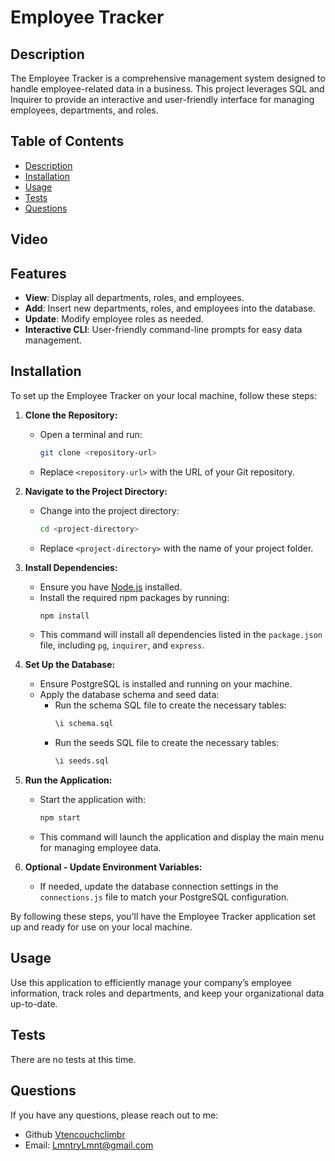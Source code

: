 

  
  
# Employee Tracker

## Description
The Employee Tracker is a comprehensive management system designed to handle employee-related data in a business. This project leverages SQL and Inquirer to provide an interactive and user-friendly interface for managing employees, departments, and roles.


## Table of Contents
- [Description](#description)
- [Installation](#installation)
- [Usage](#installation)
- [Tests](#installation)
- [Questions](#questions)

## Video


## Features

- **View**: Display all departments, roles, and employees.
- **Add**: Insert new departments, roles, and employees into the database.
- **Update**: Modify employee roles as needed.
- **Interactive CLI**: User-friendly command-line prompts for easy data management.


## Installation

To set up the Employee Tracker on your local machine, follow these steps:

1. **Clone the Repository:**
   - Open a terminal and run:
     ```bash
     git clone <repository-url>
     ```
   - Replace `<repository-url>` with the URL of your Git repository.

2. **Navigate to the Project Directory:**
   - Change into the project directory:
     ```bash
     cd <project-directory>
     ```
   - Replace `<project-directory>` with the name of your project folder.

3. **Install Dependencies:**
   - Ensure you have [Node.js](https://nodejs.org/) installed.
   - Install the required npm packages by running:
     ```bash
     npm install
     ```
   - This command will install all dependencies listed in the `package.json` file, including `pg`, `inquirer`, and `express`.

4. **Set Up the Database:**
   - Ensure PostgreSQL is installed and running on your machine.
   - Apply the database schema and seed data:
     - Run the schema SQL file to create the necessary tables:
       ```bash
       \i schema.sql
       ```
     - Run the seeds SQL file to create the necessary tables:
       ```bash
       \i seeds.sql
       ```

5. **Run the Application:**
   - Start the application with:
     ```bash
     npm start
     ```
   - This command will launch the application and display the main menu for managing employee data.

6. **Optional - Update Environment Variables:**
   - If needed, update the database connection settings in the `connections.js` file to match your PostgreSQL configuration.

By following these steps, you'll have the Employee Tracker application set up and ready for use on your local machine.


## Usage
Use this application to efficiently manage your company’s employee information, track roles and departments, and keep your organizational data up-to-date.


## Tests
There are no tests at this time.

## Questions
If you have any questions, please reach out to me:
- Github [Vtencouchclimbr](https://github.com/Vtencouchclimbr)
- Email: LmntryLmnt@gmail.com
  